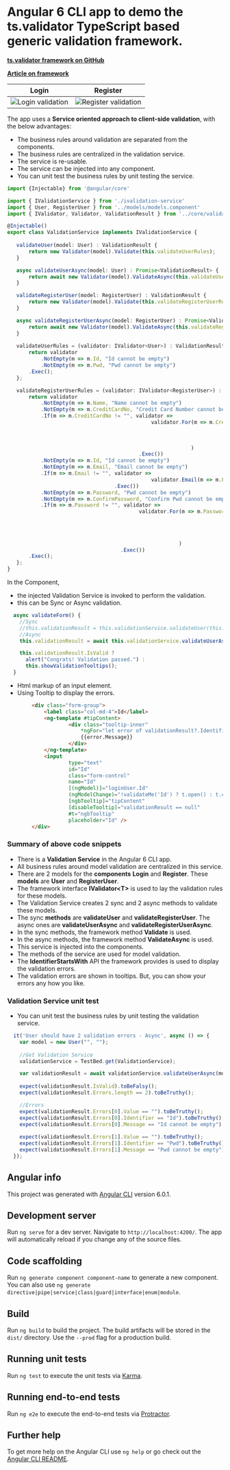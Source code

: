 # Angular 6 CLI app to demo the ts.validator TypeScript based generic validation framework.

[**ts.validator framework on GitHub**](https://github.com/VeritasSoftware/ts.validator)

[**Article on framework**](https://www.c-sharpcorner.com/article/ts-validator-typescript-based-generic-validation-framework/)

| Login | Register |
| --- | -- |
| ![Login validation](https://github.com/VeritasSoftware/ts-validator-app-angular6/blob/master/src/Login.jpg) | ![Register validation](https://github.com/VeritasSoftware/ts-validator-app-angular6/blob/master/src/Register.jpg) | 

The app uses a **Service oriented approach to client-side validation**, with the below advantages:

*   The business rules around validation are separated from the components.
*   The business rules are centralized in the validation service.
*   The service is re-usable.
*   The service can be injected into any component. 
*   You can unit test the business rules by unit testing the service.

 ```typescript
import {Injectable} from '@angular/core'

import { IValidationService } from './ivalidation-service'
import { User, RegisterUser } from '../models/models.component'
import { IValidator, Validator, ValidationResult } from '../core/validate';

@Injectable()
export class ValidationService implements IValidationService {
    
    validateUser(model: User) : ValidationResult {
        return new Validator(model).Validate(this.validateUserRules);
    }  

    async validateUserAsync(model: User) : Promise<ValidationResult> {
        return await new Validator(model).ValidateAsync(this.validateUserRules);        
    }

    validateRegisterUser(model: RegisterUser) : ValidationResult {
        return new Validator(model).Validate(this.validateRegisterUserRules);
    }

    async validateRegisterUserAsync(model: RegisterUser) : Promise<ValidationResult> {
        return await new Validator(model).ValidateAsync(this.validateRegisterUserRules);
    }
    
    validateUserRules = (validator: IValidator<User>) : ValidationResult => {
        return validator 
            .NotEmpty(m => m.Id, "Id cannot be empty")
            .NotEmpty(m => m.Pwd, "Pwd cannot be empty")
        .Exec();
    };

    validateRegisterUserRules = (validator: IValidator<RegisterUser>) : ValidationResult => {
        return validator
            .NotEmpty(m => m.Name, "Name cannot be empty")
            .NotEmpty(m => m.CreditCardNo, "Credit Card Number cannot be empty")                    
            .If(m => m.CreditCardNo != "", validator =>
                                                validator.For(m => m.CreditCardNo, creditCardValidator =>
                                                                                        creditCardValidator.Length(13, 19, "Credit Card Number length is invalid")
                                                                                                           .CreditCard("Credit Card Number is invalid")
                                                                                    .Exec()
                                                             )                                                                
                                            .Exec())
            .NotEmpty(m => m.Id, "Id cannot be empty")
            .NotEmpty(m => m.Email, "Email cannot be empty")
            .If(m => m.Email != "", validator =>
                                                validator.Email(m => m.Email, "Email is invalid")
                                    .Exec())
            .NotEmpty(m => m.Password, "Pwd cannot be empty")
            .NotEmpty(m => m.ConfirmPassword, "Confirm Pwd cannot be empty") 
            .If(m => m.Password != "", validator =>
                                            validator.For(m => m.Password, passwordValidator => 
                                                                                passwordValidator.Matches("(?=.*?[0-9])(?=.*?[a-z])(?=.*?[A-Z])", "Password strength is not valid")
                                                                                                 .Required((m, pwd) => pwd.length > 3, "Password length should be greater than 3") 
                                                                                                 .Required((m, pwd) => pwd == m.ConfirmPassword, "Password and Confirm Password are not the same")
                                                                          .Exec()
                                                         )
                                      .Exec())                    
        .Exec();
    };    
}
```

In the Component, 

*   the injected Validation Service is invoked to perform the validation. 
*   this can be Sync or Async validation.

```typescript
  async validateForm() {
    //Sync
    //this.validationResult = this.validationService.validateUser(this.loginUser);
    //Async
    this.validationResult = await this.validationService.validateUserAsync(this.loginUser);

    this.validationResult.IsValid ?
      alert("Congrats! Validation passed.") :
      this.showValidationTooltips();    
  }
```

*   Html markup of an input element. 
*   Using Tooltip to display the errors.

```html
        <div class="form-group">
            <label class="col-md-4">Id</label>
            <ng-template #tipContent>  
                    <div class="tooltip-inner"
                        *ngFor="let error of validationResult?.IdentifierStartsWith('Id')">
                        {{error.Message}}
                    </div>                                
            </ng-template>
            <input 
                    type="text" 
                    id="Id" 
                    class="form-control" 
                    name="Id"                     
                    [(ngModel)]="loginUser.Id" 
                    (ngModelChange)="!validateMe('Id') ? t.open() : t.close()" 
                    [ngbTooltip]="tipContent"   
                    [disableTooltip]="validationResult == null"
                    #t="ngbTooltip" 
                    placeholder="Id" />                  
        </div>
```


### Summary of above code snippets

*   There is a **Validation Service** in the Angular 6 CLI app.
*   All business rules around model validation are centralized in this service.
*   There are 2 models for the **components** **Login** and **Register**. These **models** are **User** and **RegisterUser**.
*   The framework interface **IValidator\<T\>** is used to lay the validation rules for these models.
*   The Validation Service creates 2 sync and 2 async methods to validate these models. 
*   The sync **methods** are **validateUser** and **validateRegisterUser**. The async ones are **validateUserAsync** and **validateRegisterUserAsync**.
*   In the sync methods, the framework method **Validate** is used.
*   In the async methods, the framework method **ValidateAsync** is used.
*   This service is injected into the components.
*   The methods of the service are used for model validation.
*   The **IdentifierStartsWith** API the framework provides is used to display the validation errors.
*   The validation errors are shown in tooltips. But, you can show your errors any how you like.

### Validation Service unit test

*   You can unit test the business rules by unit testing the validation service.

```typescript
  it('User should have 2 validation errors - Async', async () => {
    var model = new User("", "");
    
    //Get Validation Service
    validationService = TestBed.get(ValidationService);

    var validationResult = await validationService.validateUserAsync(model);
    
    expect(validationResult.IsValid).toBeFalsy();
    expect(validationResult.Errors.length == 2).toBeTruthy();

    //Errors
    expect(validationResult.Errors[0].Value == "").toBeTruthy();
    expect(validationResult.Errors[0].Identifier == "Id").toBeTruthy();
    expect(validationResult.Errors[0].Message == "Id cannot be empty").toBeTruthy();
    
    expect(validationResult.Errors[1].Value == "").toBeTruthy();
    expect(validationResult.Errors[1].Identifier == "Pwd").toBeTruthy();
    expect(validationResult.Errors[1].Message == "Pwd cannot be empty").toBeTruthy();
  }); 
```


## Angular info

This project was generated with [Angular CLI](https://github.com/angular/angular-cli) version 6.0.1.

## Development server

Run `ng serve` for a dev server. Navigate to `http://localhost:4200/`. The app will automatically reload if you change any of the source files.

## Code scaffolding

Run `ng generate component component-name` to generate a new component. You can also use `ng generate directive|pipe|service|class|guard|interface|enum|module`.

## Build

Run `ng build` to build the project. The build artifacts will be stored in the `dist/` directory. Use the `--prod` flag for a production build.

## Running unit tests

Run `ng test` to execute the unit tests via [Karma](https://karma-runner.github.io).

## Running end-to-end tests

Run `ng e2e` to execute the end-to-end tests via [Protractor](http://www.protractortest.org/).

## Further help

To get more help on the Angular CLI use `ng help` or go check out the [Angular CLI README](https://github.com/angular/angular-cli/blob/master/README.md).
